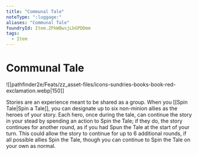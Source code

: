 ```yaml
---
title: "Communal Tale"
noteType: ":luggage:"
aliases: "Communal Tale"
foundryId: Item.ZPkWBwsjLbGPDDmm
tags:
  - Item
---
```


# Communal Tale
![[pathfinder2e/Feats/zz_asset-files/icons-sundries-books-book-red-exclamation.webp|150]]

Stories are an experience meant to be shared as a group. When you [[Spin Tale|Spin a Tale]], you can designate up to six non-minion allies as the heroes of your story. Each hero, once during the tale, can continue the story in your stead by spending an action to Spin the Tale; if they do, the story continues for another round, as if you had Spun the Tale at the start of your turn. This could allow the story to continue for up to 6 additional rounds, if all possible allies Spin the Tale, though you can continue to Spin the Tale on your own as normal.
